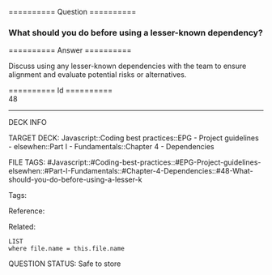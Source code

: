========== Question ==========  

### What should you do before using a lesser-known dependency?  

========== Answer ==========  

Discuss using any lesser-known dependencies with the team to ensure alignment and evaluate potential risks or alternatives.

========== Id ==========  
48

---

DECK INFO

TARGET DECK: Javascript::Coding best practices::EPG - Project guidelines - elsewhen::Part I - Fundamentals::Chapter 4 - Dependencies

FILE TAGS: #Javascript::#Coding-best-practices::#EPG-Project-guidelines-elsewhen::#Part-I-Fundamentals::#Chapter-4-Dependencies::#48-What-should-you-do-before-using-a-lesser-k

Tags:

Reference:

Related:

```dataview
LIST
where file.name = this.file.name
```

QUESTION STATUS: Safe to store
